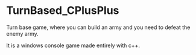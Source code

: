 # TurnBased_CPlusPlus

Turn base game, where you can build an army and you need to defeat the enemy army.

It is a windows console game made entirely with c++.
